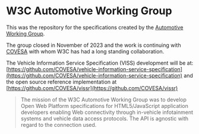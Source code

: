 # W3C Automotive Working Group

This was the repository for the specifications created by the [Automotive Working Group](http://www.w3.org/auto/wg/).

The group closed in November of 2023 and the work is continuing with [COVESA](https://covesa.global) with whom W3C has had a long standing collaboration.

The Vehicle Information Service Specification (VISS) development will be at: 
[https://github.com/COVESA/vehicle-information-service-specification](https://github.com/COVESA/vehicle-information-service-specification) and the open source reference implementation at [https://github.com/COVESA/vissr](https://github.com/COVESA/vissr)

> The mission of the W3C Automotive Working Group was to develop Open Web Platform specifications for HTML5/JavaScript application developers enabling Web connectivity through in-vehicle infotainment systems and vehicle data access protocols. The API is agnostic with regard to the connection used.

